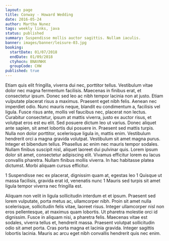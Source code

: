 ```yaml
---
layout: page
title: Conway - Howard Wedding
date: 2016-05-24
author: Martha Nunez
tags: weekly links, java
status: published
summary: Suspendisse mollis auctor sagittis. Nullam iaculis.
banner: images/banner/leisure-03.jpg
booking:
  startDate: 01/07/2018
  endDate: 01/09/2018
  ctyhocn: BNAVNHX
  groupCode: CHW
published: true
---
```

Etiam quis elit fringilla, viverra dui nec, porttitor tellus. Vestibulum vitae dolor nec magna fermentum facilisis. Maecenas in finibus erat, et consectetur ipsum. Donec sed leo ac nibh tempor lacinia non at justo. Etiam vulputate placerat risus a maximus. Praesent eget nibh felis. Aenean nec imperdiet odio. Nunc mauris neque, blandit eu condimentum a, facilisis vel ligula. Fusce risus ante, mollis vel faucibus nec, placerat non lectus. Curabitur consectetur, ipsum at mattis viverra, justo ex auctor risus, et volutpat eros est eu elit. Sed posuere dictum leo ut varius. Donec aliquet ante sapien, sit amet lobortis dui posuere in. Praesent sed mattis turpis. Nulla non dolor porttitor, scelerisque ligula in, mattis enim. Vestibulum hendrerit orci a magna gravida volutpat.
Vestibulum sit amet magna purus. Integer et bibendum tellus. Phasellus ac enim nec mauris tempor sodales. Nullam finibus suscipit nisl, aliquet laoreet dui pulvinar quis. Lorem ipsum dolor sit amet, consectetur adipiscing elit. Vivamus efficitur lorem eu lacus convallis pharetra. Nullam finibus mollis viverra. In hac habitasse platea dictumst. Morbi aliquam cursus efficitur.

1 Suspendisse nec ex placerat, dignissim quam at, egestas leo
1 Quisque ut massa facilisis, gravida erat id, venenatis nunc
1 Mauris sed turpis sit amet ligula tempor viverra nec fringilla est.

Aliquam non velit in ligula sollicitudin interdum et et ipsum. Praesent sed lorem vulputate, porta metus ac, ullamcorper nibh. Proin sit amet nulla scelerisque, sollicitudin felis vitae, laoreet risus. Integer ullamcorper nisl non eros pellentesque, at maximus quam lobortis. Ut pharetra molestie orci id dignissim. Fusce in aliquam nisi, a pharetra felis. Maecenas vitae est sodales, viverra tellus et, hendrerit massa. Praesent volutpat sollicitudin odio sit amet porta. Cras porta magna et lacinia gravida. Integer sagittis lobortis lacinia. Mauris ac arcu eget nibh convallis hendrerit quis nec enim.
